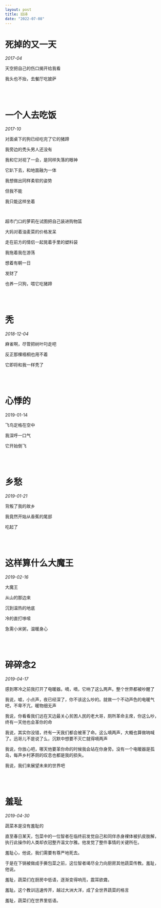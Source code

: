 ```yaml
---
layout: post
title: 旧诗
date: "2022-07-08"
---
```



# 死掉的又一天

*2017-04*

天空把自己的伤口揭开给我看

我头也不抬，去餐厅吃披萨

<br/>



<br/>

# 一个人去吃饭

*2017-10*

对面桌下的狗已经吃完了它的猪蹄

我旁边的秃头男人还没有

我和它对视了一会，是同样失落的眼神

它趴下去，和地面融为一体

我想做出同样柔软的姿势

但我不能

我只能这样坐着

<br/>

超市门口的萝莉在试图把自己装进购物篮

大妈对着油麦菜的价格发呆

走在前方的情侣一起晃着手里的塑料袋

我拖着我在游荡

想着有朝一日

发财了

也养一只狗，喂它吃猪蹄

<br/>



<br/>

# 秃

*2018-12-04*

麻雀啊，尽管把树叶叼走吧

反正那棵梧桐也用不着

它即将和我一样秃了

<br/>



<br/>

# 心悸的

2019-01-14

飞鸟定格在空中

我深呼一口气

它开始倒飞

<br/>



<br/>

# 乡愁

*2019-01-21*

背叛了我的故乡

我竟然开始从香蕉的尾部

吃起了

<br/>



<br/>

# 这样算什么大魔王

*2019-02-16*

大魔王

从山的那边来

沉到温热的地底

冷的直打哆嗦

急需小米粥，温暖身心

<br/>



<br/>

# 碎碎念2

*2019-04-17*

感到寒冷之前我打开了电暖器。嘀，嘀，它响了这么两声。整个世界都被吵醒了

我说，嘘，小点声，夜已经深了，你不该这么吵的。就做一个不动声色的电暖气吧，不卑不亢，暖物细无声

我说，你看看我们远在天边最关心贫困人民的老大哥，厕所革命主席，你这么吵，终有一天他也会革你的命

我说，其实你没错，终有一天我们都会被革了命。这么嘀两声，大概也算做呐喊了。迅哥儿不是说了么，沉默中想要不灭亡就得嘀两声

我说，你放心吧，哪天他要革你命的时候我会站在你身旁。没有一个电暖器是孤岛，每声乡村茅厕的叹息也都是我的损失。

我说，我们来展望未来的世界吧

<br/>



<br/>

# 羞耻

*2019-04-30*

蔬菜本是没有羞耻的

直至春日某天，包菜中的一位智者在临终前发觉自己和同伴赤身裸体被扒皮肢解，执行此操作的人类却衣冠整齐温文尔雅。他发觉了整件事情的关键所在。

羞耻心，他说，我们需要有尊严地死去。

于是在下锅被做成手撕包菜之前，这位智者竭尽全力向厨房其他蔬菜传教。羞耻，他说。

羞耻，蔬菜们在厨房中低语，逐渐变得响亮，震耳欲聋。

羞耻。这个教训迅速传开，越过大洲大洋，成了全世界蔬菜的格言

羞耻，蔬菜们在世界里低语。

